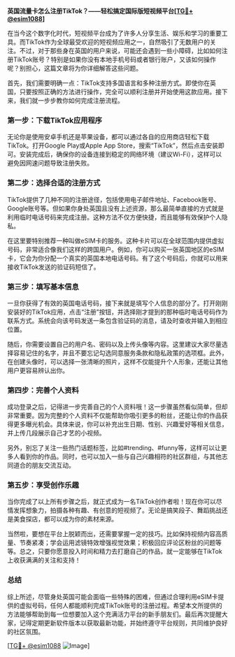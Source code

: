 **英国流量卡怎么注册TikTok？——轻松搞定国际版短视频平台[[TG💪+ @esim1088](https://t.me/s/esim1088)]**

在当今这个数字化时代，短视频平台成为了许多人分享生活、娱乐和学习的重要工具。而TikTok作为全球最受欢迎的短视频应用之一，自然吸引了无数用户的关注。不过，对于那些身在英国的用户来说，可能还会遇到一些小障碍，比如如何注册TikTok账号？特别是如果你没有本地手机号码或者银行账户，又该如何操作呢？别担心，这篇文章将为你详细解答这些问题。

首先，我们需要明确一点：TikTok支持多国语言和多种注册方式。即使你在英国，只要按照正确的方法进行操作，完全可以顺利注册并开始使用这款应用。接下来，我们就一步步教你如何完成注册流程。

### **第一步：下载TikTok应用程序**
无论你是使用安卓手机还是苹果设备，都可以通过各自的应用商店轻松下载TikTok。打开Google Play或Apple App Store，搜索“TikTok”，然后点击安装即可。安装完成后，确保你的设备连接到稳定的网络环境（建议Wi-Fi），这样可以避免因网速问题导致注册失败。

### **第二步：选择合适的注册方式**
TikTok提供了几种不同的注册途径，包括使用电子邮件地址、Facebook账号、Google账号等。但如果你身处英国且没有上述资源，那么最简单直接的方式就是利用临时电话号码来完成注册。这种方法不仅方便快捷，而且能够有效保护个人隐私。

在这里要特别推荐一种叫做eSIM卡的服务。这种卡片可以在全球范围内提供虚拟号码，非常适合像我们这样的跨国用户。例如，你可以购买一张英国地区的eSIM卡，它会为你分配一个真实的英国本地电话号码。有了这个号码后，你就可以用来接收TikTok发送的验证码短信了。

### **第三步：填写基本信息**
一旦你获得了有效的英国电话号码，接下来就是填写个人信息的部分了。打开刚刚安装好的TikTok应用，点击“注册”按钮，并选择刚才提到的那种临时电话号码作为联系方式。系统会向该号码发送一条包含验证码的消息，请及时查收并输入到相应位置。

随后，你需要设置自己的用户名、密码以及上传头像等内容。这里建议大家尽量选择容易记住的名字，并且不要忘记勾选同意服务条款和隐私政策的选项框。此外，在创建头像时，可以选择一张清晰的照片，这样不仅能提升个人形象，还能让其他用户更容易辨认出你。

### **第四步：完善个人资料**
成功登录之后，记得进一步完善自己的个人资料哦！这一步骤虽然看似简单，但却非常重要。因为完整的个人资料不仅能帮助你吸引更多的粉丝，还能让你的作品获得更多曝光机会。具体来说，你可以补充出生日期、性别、兴趣爱好等相关信息，并上传几段展示自己才艺的小视频。

另外，别忘了关注一些热门话题标签，比如#trending、#funny等，这样可以让更多人看到你的作品。同时，也可以加入一些与自己兴趣相符的社区群组，与其他志同道合的朋友交流互动。

### **第五步：享受创作乐趣**
当你完成了以上所有步骤之后，就正式成为一名TikTok创作者啦！现在你可以尽情发挥想象力，拍摄各种有趣、有创意的短视频了。无论是搞笑段子、舞蹈挑战还是美食探店，都可以成为你的素材来源。

当然啦，要想在平台上脱颖而出，还需要掌握一定的技巧。比如保持视频内容高质量、节奏紧凑；学会运用滤镜特效增强视觉效果；积极回应评论区粉丝的问题等等。总之，只要你愿意投入时间和精力去打磨自己的作品，就一定能够在TikTok上收获满满的关注和支持！

### **总结**
综上所述，尽管身处英国可能会面临一些特殊的困难，但通过合理利用eSIM卡提供的虚拟号码，任何人都能顺利完成TikTok账号的注册过程。希望本文所提供的方法能够帮助到每一位想要加入这个充满活力平台的新手朋友们。最后再次提醒大家，记得定期更新软件版本以获取最新功能，并始终遵守平台规则，共同维护良好的社区氛围。

[[TG💪+ @esim1088](https://t.me/s/esim1088) ![Image](https://i.postimg.cc/4NQfJmqS/Snipaste-2025-05-13-00-14-12.png)]